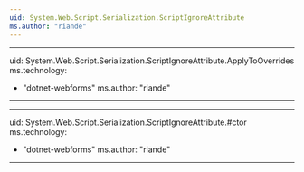 ```yaml
---
uid: System.Web.Script.Serialization.ScriptIgnoreAttribute
ms.author: "riande"
---
```


---
uid: System.Web.Script.Serialization.ScriptIgnoreAttribute.ApplyToOverrides
ms.technology: 
  - "dotnet-webforms"
ms.author: "riande"
---

---
uid: System.Web.Script.Serialization.ScriptIgnoreAttribute.#ctor
ms.technology: 
  - "dotnet-webforms"
ms.author: "riande"
---
